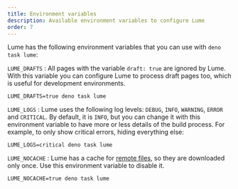 ```yaml
---
title: Environment variables
description: Available environment variables to configure Lume
order: 7
---
```


Lume has the following environment variables that you can use with
`deno task lume`:

<!-- deno-fmt-ignore-start -->
`LUME_DRAFTS`
: All pages with the variable `draft: true` are ignored by Lume.
  With this variable you can configure Lume to process draft pages too,
  which is useful for development environments.

  ```
  LUME_DRAFTS=true deno task lume
  ```

`LUME_LOGS`
: Lume uses the following log levels: `DEBUG`, `INFO`, `WARNING`,
  `ERROR` and `CRITICAL`. By default, it is `INFO`, but you can change it with this
  environment variable to have more or less details of the build process. For
  example, to only show critical errors, hiding everything else:

  ```
  LUME_LOGS=critical deno task lume
  ```

`LUME_NOCACHE`
: Lume has a cache for [remote files](../core/remote-files.md),
  so they are downloaded only once. Use this environment variable to disable it.

  ```
  LUME_NOCACHE=true deno task lume
  ```
